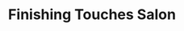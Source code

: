 ---
title: "Finishing Touches Salon"
url: /bechtelsville/finishing-touches-salon/
shop: hairdresser
---